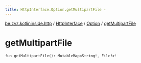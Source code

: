 ```yaml
---
title: HttpInterface.Option.getMultipartFile - 
---
```


[be.zvz.kotlininside.http](../../index.html) / [HttpInterface](../index.html) / [Option](index.html) / [getMultipartFile](./get-multipart-file.html)

# getMultipartFile

`fun getMultipartFile(): MutableMap<String!, File!>!`